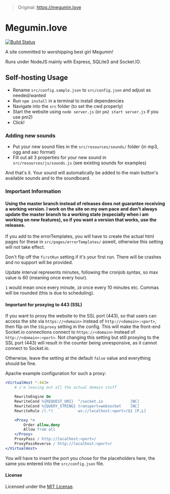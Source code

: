 >Original: https://megumin.love

# Megumin.love

[![Build Status](https://travis-ci.org/robflop/megumin.love.svg?branch=master)](https://travis-ci.org/robflop/Megumin.love)

A site committed to worshipping best girl Megumin!

Runs under NodeJS mainly with Express, SQLite3 and Socket.IO.

## Self-hosting Usage

- Rename `src/config.sample.json` to `src/config.json` and adjust as needed/wanted
- Run `npm install` in a terminal to install dependencies
- Navigate into the `src` folder (to set the cwd properly)
- Start the website using `node server.js` (or `pm2 start server.js` if you use pm2)
- Click!

### Adding new sounds

- Put your new sound files in the `src/resources/sounds/` folder (in mp3, ogg and aac format)
- Fill out all 3 properties for your new sound in `src/resources/js/sounds.js` (see existing sounds for examples)

And that's it. Your sound will automatically be added to the main button's available sounds and to the soundboard.

### Important Information

#### Using the master branch instead of releases does not guarantee receiving a working version. I work on the site on my own pace and don't always update the master branch to a working state (especially when i am working on new features), so if you want a version that works, use the releases.

If you add to the errorTemplates, you will have to create the actual html pages for these in `src/pages/errorTemplates/` aswell, otherwise this setting will not take effect.

Don't flip off the `firstRun` setting if it's your first run. There will be crashes and no support will be provided.

Update interval represents minutes, following the cronjob syntax, so max value is 60 (meaning once every hour).

`1` would mean once every minute, `10` once every 10 minutes etc. Commas will be rounded (this is due to scheduling).

#### Important for proxying to 443 (SSL)

If you want to proxy the website to the SSL port (443), so that users can access the site via `https://<domain>` instead of `http://<domain>:<port>`, then flip on the `SSLproxy` setting in the config.
This will make the front-end Socket.io connections connect to `https://<domain>` instead of `http://<domain>:<port>`.
Not changing this setting but still proxying to the SSL port (443) will result in the counter being unresponsive, as it cannot connect to Socket.io.

Otherwise, leave the setting at the default `false` value and everything should be fine.

Apache example configuration for such a proxy:

```apache
<VirtualHost *:443>
    # i'm leaving out all the actual domain stuff

    RewriteEngine On
    RewriteCond %{REQUEST_URI}  ^/socket.io            [NC]
    RewriteCond %{QUERY_STRING} transport=websocket    [NC]
    RewriteRule /(.*)           ws://localhost:<port>/$1 [P,L]

    <Proxy *>
        Order allow,deny
        Allow from all
    </Proxy>
    ProxyPass / http://localhost:<port>/
    ProxyPassReverse / http://localhost:<port>/
</VirtualHost>
```

You will have to insert the port you chose for the placeholders here, the same you entered into the `src/config.json` file.

#### License

Licensed under the [MIT License](LICENSE.md).
